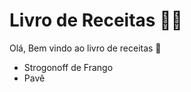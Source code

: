 # Livro de Receitas :man_cook:

Olá, Bem vindo ao livro de receitas :wave:

* Strogonoff de Frango
* Pavê
